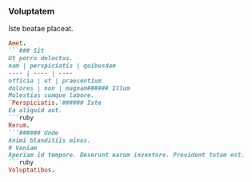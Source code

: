 ### Voluptatem
Iste beatae placeat.
```ruby
Amet.
```### Sit
Ut porro delectus.
nam | perspiciatis | quibusdam
---- | ---- | ----
officia | ut | praesentium
dolores | non | magnam###### Illum
Molestias cumque labore.
`Perspiciatis.`###### Iste
Ea aliquid aut.
```ruby
Rerum.
```###### Unde
Animi blanditiis minus.
# Veniam
Aperiam id tempore. Deserunt earum inventore. Provident totam est.
```ruby
Voluptatibus.
```
